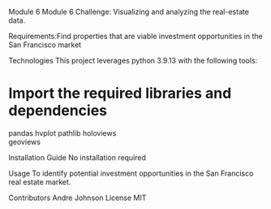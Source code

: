 Module 6
Module 6 Challenge: Visualizing and analyzing the real-estate data.

Requirements:Find properties that are viable investment opportunities in the San Francisco market 

Technologies
This project leverages python 3.9.13 with the following tools:
# Import the required libraries and dependencies
pandas
hvplot
pathlib 
holoviews  
geoviews


Installation Guide
No installation required

Usage
 To identify potential investment opportunities in the San Francisco real estate market.

Contributors
Andre Johnson
License
MIT
